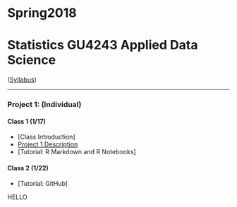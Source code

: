 # Spring2018
# Statistics GU4243 Applied Data Science
([Syllabus](/CourseInfo/syllabus.Rmd))

----
### Project 1: (Individual)

#### Class 1 (1/17)
+ [Class Introduction]
+ [Project 1 Description](/Project_Starter_Codes/doc/project_description.Rmd)
+ [Tutorial: R Markdown and R Notebooks]

#### Class 2 (1/22)
+ [Tutorial: GitHub]

HELLO
